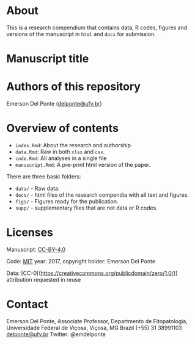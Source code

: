 # About

This is a research compendium that contains data, R codes, figures and versions of the manuscript in `html` and `docx` for submission. 

# Manuscript title


# Authors of this repository

Emerson Del Ponte (delponte@ufv.br)

# Overview of contents

- `index.Rmd`: About the research and authorship
- `data.Rmd`: Raw in both `xlsx` and `csv`.
- `code.Rmd`: All analyses in a single file
- `manuscript.Rmd`: A pre-print html version of the paper. 

There are three basic folders:

- `data/` - Raw data.
- `docs/` - html files of the research compendia with all text and figures.
- `figs/` - Figures ready for the publication.
- `supp/` - supplementary files that are not data or R codes.


# Licenses

Manuscript: [CC-BY-4.0](https://creativecommons.org/licenses/by/4.0/)

Code: [MIT](https://opensource.org/licenses/MIT) year: 2017, copyright holder: Emerson Del Ponte

Data: [CC-0[(https://creativecommons.org/publicdomain/zero/1.0/)] attribution requested in reuse

# Contact

Emerson Del Ponte, Associate Professor, Departmento de Fitopatologia, Universidade Federal de Viçosa, Viçosa, MG Brazil
(+55) 31 38991103 
delponte@ufv.br
Twitter: @emdelponte

